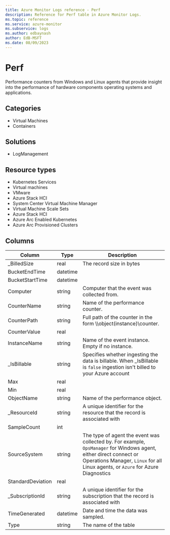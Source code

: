 ```yaml
---
title: Azure Monitor Logs reference - Perf
description: Reference for Perf table in Azure Monitor Logs.
ms.topic: reference
ms.service: azure-monitor
ms.subservice: logs
ms.author: edbaynash
author: EdB-MSFT
ms.date: 08/09/2023
---
```


# Perf

Performance counters from Windows and Linux agents that provide insight into the performance of hardware components operating systems and applications.

## Categories

- Virtual Machines
- Containers
## Solutions

- LogManagement
## Resource types

- Kubernetes Services
- Virtual machines
- VMware
- Azure Stack HCI
- System Center Virtual Machine Manager
- Virtual Machine Scale Sets
- Azure Stack HCI
- Azure Arc Enabled Kubernetes
- Azure Arc Provisioned Clusters




## Columns

| Column | Type | Description |
|---|---|---|
| _BilledSize | real | The record size in bytes |
| BucketEndTime | datetime |   |
| BucketStartTime | datetime |   |
| Computer | string | Computer that the event was collected from. |
| CounterName | string | Name of the performance counter. |
| CounterPath | string | Full path of the counter in the form \\<Computer>\object(instance)\counter. |
| CounterValue | real |   |
| InstanceName | string | Name of the event instance. Empty if no instance. |
| _IsBillable | string | Specifies whether ingesting the data is billable. When _IsBillable is `false` ingestion isn't billed to your Azure account |
| Max | real |   |
| Min | real |   |
| ObjectName | string | Name of the performance object. |
| _ResourceId | string | A unique identifier for the resource that the record is associated with |
| SampleCount | int |   |
| SourceSystem | string | The type of agent the event was collected by. For example, `OpsManager` for Windows agent, either direct connect or Operations Manager, `Linux` for all Linux agents, or `Azure` for Azure Diagnostics |
| StandardDeviation | real |   |
| _SubscriptionId | string | A unique identifier for the subscription that the record is associated with |
| TimeGenerated | datetime | Date and time the data was sampled. |
| Type | string | The name of the table |
